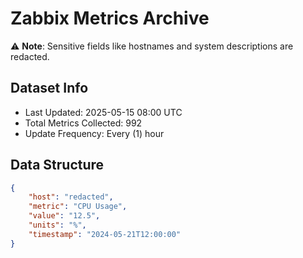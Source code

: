 # Zabbix Metrics Archive

⚠️ **Note**: Sensitive fields like hostnames and system descriptions are redacted.

## Dataset Info
- Last Updated: 2025-05-15 08:00 UTC
- Total Metrics Collected: 992
- Update Frequency: Every (1) hour

## Data Structure
```json
{
    "host": "redacted",
    "metric": "CPU Usage",
    "value": "12.5",
    "units": "%",
    "timestamp": "2024-05-21T12:00:00"
}
```
